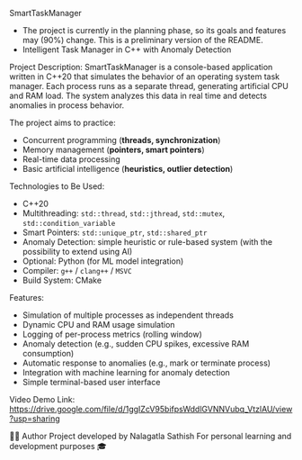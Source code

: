 SmartTaskManager
- The project is currently in the planning phase, so its goals and features may (90%) change. This is a preliminary version of the README.
- Intelligent Task Manager in C++ with Anomaly Detection

Project Description:
SmartTaskManager is a console-based application written in C++20 that simulates the behavior of an operating system task manager. Each process runs as a separate thread, generating artificial CPU and RAM load. The system analyzes this data in real time and detects anomalies in process behavior.

The project aims to practice:
* Concurrent programming (**threads, synchronization**)
* Memory management (**pointers, smart pointers**)
* Real-time data processing
* Basic artificial intelligence (**heuristics, outlier detection**)

Technologies to Be Used:
* C++20
* Multithreading: `std::thread`, `std::jthread`, `std::mutex`, `std::condition_variable`
* Smart Pointers: `std::unique_ptr`, `std::shared_ptr`
* Anomaly Detection: simple heuristic or rule-based system (with the possibility to extend using AI)
* Optional: Python (for ML model integration)
* Compiler: `g++` / `clang++` / `MSVC`
* Build System: CMake

Features:
* Simulation of multiple processes as independent threads
* Dynamic CPU and RAM usage simulation
* Logging of per-process metrics (rolling window)
* Anomaly detection (e.g., sudden CPU spikes, excessive RAM consumption)
* Automatic response to anomalies (e.g., mark or terminate process)
* Integration with machine learning for anomaly detection
* Simple terminal-based user interface


Video Demo Link:
https://drive.google.com/file/d/1ggIZcV95bifpsWddlGVNNVubq_VtzlAU/view?usp=sharing

👨‍💻 Author
Project developed by Nalagatla Sathish
For personal learning and development purposes 🎓

